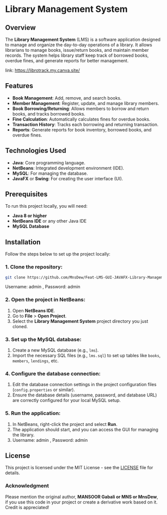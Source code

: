 # Library Management System

## Overview
The **Library Management System** (LMS) is a software application designed to manage and organize the day-to-day operations of a library. It allows librarians to manage books, issue/return books, and maintain member records. The system helps library staff keep track of borrowed books, overdue fines, and generate reports for better management.

link: https://librotrack.my.canva.site/

## Features
- **Book Management**: Add, remove, and search books.
- **Member Management**: Register, update, and manage library members.
- **Book Borrowing/Returning**: Allows members to borrow and return books, and tracks borrowed books.
- **Fine Calculation**: Automatically calculates fines for overdue books.
- **Transaction History**: Tracks each borrowing and returning transaction.
- **Reports**: Generate reports for book inventory, borrowed books, and overdue fines.

## Technologies Used
- **Java**: Core programming language.
- **NetBeans**: Integrated development environment (IDE).
- **MySQL**: For managing the database.
- **JavaFX** or **Swing**: For creating the user interface (UI).

## Prerequisites
To run this project locally, you will need:
- **Java 8 or higher**
- **NetBeans IDE** or any other Java IDE
- **MySQL Database**

## Installation
Follow the steps below to set up the project locally:

### 1. Clone the repository:
```bash
git clone https://github.com/MnsDew/Feat-LMS-GUI-JAVAFX-Library-Management-System-.git

```
Username: admin , Password: admin

### 2. Open the project in NetBeans:
1. Open **NetBeans IDE**.
2. Go to **File** > **Open Project**.
3. Select the **Library Management System** project directory you just cloned.

### 3. Set up the MySQL database:
1. Create a new MySQL database (e.g., `lms`).
2. Import the necessary SQL files (e.g., `lms.sql`) to set up tables like `books`, `members`, `lendings`, etc.

### 4. Configure the database connection:
1. Edit the database connection settings in the project configuration files (`config.properties` or similar).
2. Ensure the database details (username, password, and database URL) are correctly configured for your local MySQL setup.

### 5. Run the application:
1. In NetBeans, right-click the project and select **Run**.
2. The application should start, and you can access the GUI for managing the library.
3. Username: admin , Password: admin

## License
This project is licensed under the MIT License - see the [LICENSE](./LICENSE) file for details.

### Acknowledgment
Please mention the original author, **MANSOOR Gabali or MNS or MnsDew**, if you use this code in your project or create a derivative work based on it. Credit is appreciated!



